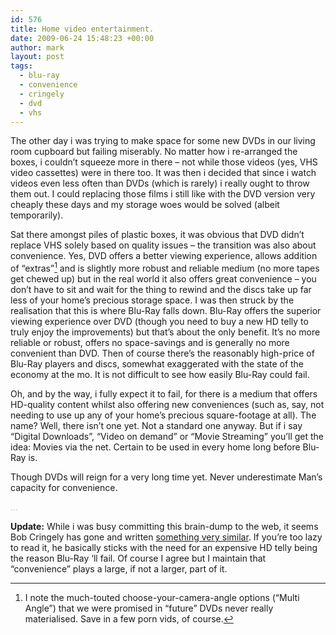 ```yaml
---
id: 576
title: Home video entertainment.
date: 2009-06-24 15:48:23 +00:00
author: mark
layout: post
tags:
  - blu-ray
  - convenience
  - cringely
  - dvd
  - vhs
---
```

The other day i was trying to make space for some new DVDs in our living room cupboard but failing miserably. No matter how i re-arranged the boxes, i couldn&#8217;t squeeze more in there &#8211; not while those videos (yes, VHS video cassettes) were in there too. It was then i decided that since i watch videos even less often than DVDs (which is rarely) i really ought to throw them out. I could replacing those films i still like with the DVD version very cheaply these days and my storage woes would be solved (albeit temporarily).

Sat there amongst piles of plastic boxes, it was obvious that DVD didn&#8217;t replace VHS solely based on quality issues &#8211; the transition was also about convenience. Yes, DVD offers a better viewing experience, allows addition of &#8220;extras&#8221;[^fn-extras] and is slightly more robust and reliable medium (no more tapes get chewed up) but in the real world it also offers great convenience &#8211; you don&#8217;t have to sit and wait for the thing to rewind and the discs take up far less of your home&#8217;s precious storage space. I was then struck by the realisation that this is where Blu-Ray falls down. Blu-Ray offers the superior viewing experience over DVD (though you need to buy a new HD telly to truly enjoy the improvements) but that&#8217;s about the only benefit. It&#8217;s no more reliable or robust, offers no space-savings and is generally no more convenient than DVD. Then of course there&#8217;s the reasonably high-price of Blu-Ray players and discs, somewhat exaggerated with the state of the economy at the mo. It is not difficult to see how easily Blu-Ray could fail.

Oh, and by the way, i fully expect it to fail, for there is a medium that offers HD-quality content whilst also offering new conveniences (such as, say, not needing to use up any of your home&#8217;s precious square-footage at all). The name? Well, there isn&#8217;t one yet. Not a standard one anyway. But if i say &#8220;Digital Downloads&#8221;, &#8220;Video on demand&#8221; or &#8220;Movie Streaming&#8221; you&#8217;ll get the idea: Movies via the net. Certain to be used in every home long before Blu-Ray is.

Though DVDs will reign for a very long time yet. Never underestimate Man&#8217;s capacity for convenience.

[^fn-extras]:I note the much-touted choose-your-camera-angle options (&#8220;Multi Angle&#8221;) that we were promised in &#8220;future&#8221; DVDs never really materialised. Save in a few porn vids, of course.

<span style="color: #c0c0c0;">&#8230;</span>

**Update:** While i was busy committing this brain-dump to the web, it seems Bob Cringely has gone and written [something very similar](http://www.cringely.com/2009/06/is-blu-ray-a-failure/). If you&#8217;re too lazy to read it, he basically sticks with the need for an expensive HD telly being the reason Blu-Ray &#8216;ll fail. Of course I agree but I maintain that &#8220;convenience&#8221; plays a large, if not a larger, part of it.
